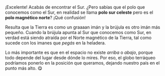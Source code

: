 ¡Excelente! Acabás de encontrar el Sur. ¿Pero sabías que el polo que conocemos como el Sur, en realidad se llama **polo sur celeste** pero es el **polo magnético norte**? ¡Qué confusión! 

Resulta que la Tierra es como un graaaan imán y la brújula es otro imán más pequeño. Cuando la brújula apunta al Sur que conocemos como Sur, en verdad está siendo atraída por el Norte magnético de la Tierra, tal como sucede con los imanes que _pegás_ en la heladera.

Lo más importante es que en el espacio no existe _arriba_ o _abajo_, porque todo depende del lugar desde dónde lo mires. Por eso, el globo terráqueo podríamos ponerlo en la posición que queramos, dejando nuestro país en el punto más alto. :yum: